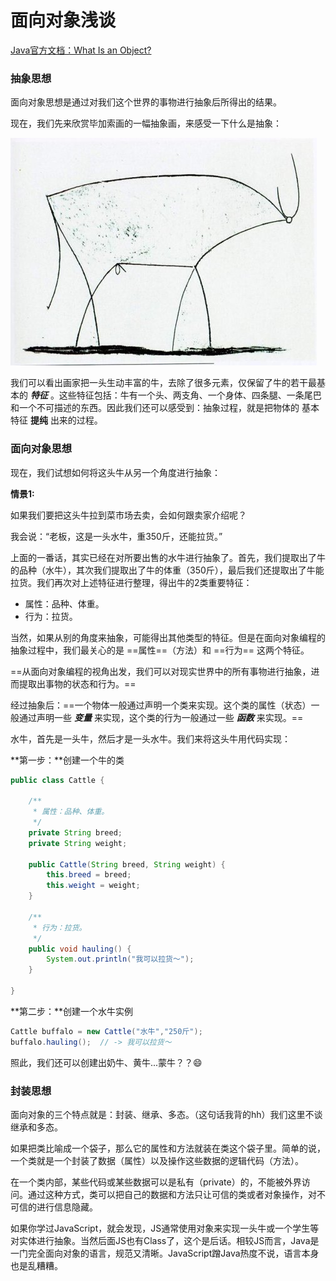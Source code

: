 # 面向对象浅谈



[Java官方文档：What Is an Object?](https://docs.oracle.com/javase/tutorial/java/concepts/object.html)



### 抽象思想

面向对象思想是通过对我们这个世界的事物进行抽象后所得出的结果。

现在，我们先来欣赏毕加索画的一幅抽象画，来感受一下什么是抽象：

![v2-26d7f0dd44be064462de3900ab9d2771_r](面向对象OOP浅谈.assets/v2-26d7f0dd44be064462de3900ab9d2771_r.jpg)



我们可以看出画家把一头生动丰富的牛，去除了很多元素，仅保留了牛的若干最基本的 ***特征*** 。这些特征包括：牛有一个头、两支角、一个身体、四条腿、一条尾巴和一个不可描述的东西。因此我们还可以感受到：抽象过程，就是把物体的 基本特征 **提纯** 出来的过程。







### 面向对象思想

现在，我们试想如何将这头牛从另一个角度进行抽象：

**情景1:** 

如果我们要把这头牛拉到菜市场去卖，会如何跟卖家介绍呢？

我会说：“老板，这是一头水牛，重350斤，还能拉货。”

上面的一番话，其实已经在对所要出售的水牛进行抽象了。首先，我们提取出了牛的品种（水牛），其次我们提取出了牛的体重（350斤），最后我们还提取出了牛能拉货。我们再次对上述特征进行整理，得出牛的2类重要特征：

- 属性：品种、体重。
- 行为：拉货。

当然，如果从别的角度来抽象，可能得出其他类型的特征。但是在面向对象编程的抽象过程中，我们最关心的是 ==属性==（方法）和 ==行为== 这两个特征。

==从面向对象编程的视角出发，我们可以对现实世界中的所有事物进行抽象，进而提取出事物的状态和行为。==

经过抽象后：==一个物体一般通过声明一个类来实现。这个类的属性（状态）一般通过声明一些 ***变量*** 来实现，这个类的行为一般通过一些 ***函数*** 来实现。==

水牛，首先是一头牛，然后才是一头水牛。我们来将这头牛用代码实现：

**第一步：**创建一个牛的类

```java
public class Cattle {

    /**
     * 属性：品种、体重。
     */
    private String breed;
    private String weight;

    public Cattle(String breed, String weight) {
        this.breed = breed;
        this.weight = weight;
    }

    /**
     * 行为：拉货。
     */
    public void hauling() {
        System.out.println("我可以拉货～");
    }

}
```

**第二步：**创建一个水牛实例

```java
Cattle buffalo = new Cattle("水牛","250斤");
buffalo.hauling();  // -> 我可以拉货～
```

照此，我们还可以创建出奶牛、黄牛...蒙牛？？😄



### 封装思想

面向对象的三个特点就是：封装、继承、多态。（这句话我背的hh）我们这里不谈继承和多态。

如果把类比喻成一个袋子，那么它的属性和方法就装在类这个袋子里。简单的说，一个类就是一个封装了数据（属性）以及操作这些数据的逻辑代码（方法）。

在一个类内部，某些代码或某些数据可以是私有（private）的，不能被外界访问。通过这种方式，类可以把自己的数据和方法只让可信的类或者对象操作，对不可信的进行信息隐藏。

如果你学过JavaScript，就会发现，JS通常使用对象来实现一头牛或一个学生等对实体进行抽象。当然后面JS也有Class了，这个是后话。相较JS而言，Java是一门完全面向对象的语言，规范又清晰。JavaScript蹭Java热度不说，语言本身也是乱糟糟。






















